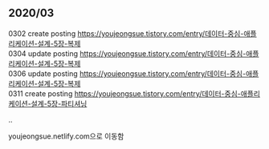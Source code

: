 ## 2020/03
0302 create posting https://youjeongsue.tistory.com/entry/데이터-중심-애플리케이션-설계-5장-복제<br>
0304 update posting https://youjeongsue.tistory.com/entry/데이터-중심-애플리케이션-설계-5장-복제<br>
0306 update posting https://youjeongsue.tistory.com/entry/데이터-중심-애플리케이션-설계-5장-복제<br>
0311 create posting https://youjeongsue.tistory.com/entry/데이터-중심-애플리케이션-설계-5장-파티셔닝<br>

..

youjeongsue.netlify.com으로 이동함

